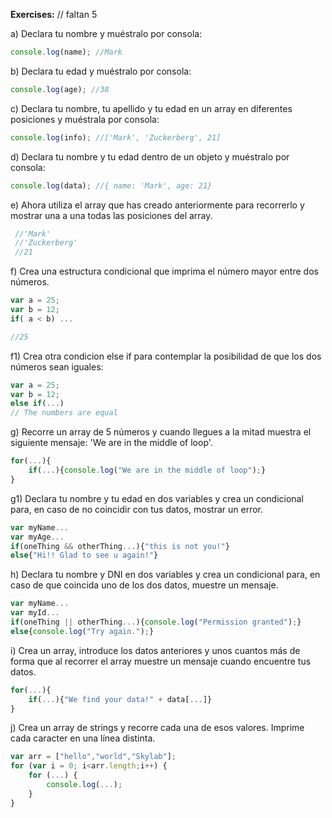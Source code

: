 **Exercises:** // faltan 5

a) Declara tu nombre y muéstralo por consola:

```js
console.log(name); //Mark
```

b) Declara tu edad y muéstralo por consola:

```js
console.log(age); //38
```

c) Declara tu nombre, tu apellido y tu edad en un array en diferentes posiciones y muéstrala por consola:

```js
console.log(info); //['Mark', 'Zuckerberg', 21]
```

d) Declara tu nombre y tu edad dentro de un objeto y muéstralo por consola:

```js
console.log(data); //{ name: 'Mark', age: 21}
```

e) Ahora utiliza el array que has creado anteriormente para recorrerlo y mostrar una a una todas las posiciones del array.

```js
 //'Mark'
 //'Zuckerberg'
 //21
```

f) Crea una estructura condicional que imprima el número mayor entre dos números.

```js
var a = 25;
var b = 12;
if( a < b) ...

//25
```

f1) Crea otra condicion else if para contemplar la posibilidad de que los dos números sean iguales:
```js
var a = 25;
var b = 12;
else if(...)
// The numbers are equal
```

g) Recorre un array de 5 números y cuando llegues a la mitad muestra el siguiente mensaje: 'We are in the middle of loop'.
```js
for(...){
    if(...){console.log("We are in the middle of loop");}
}
```

g1) Declara tu nombre y tu edad en dos variables y crea un condicional para, en caso de no coincidir con tus datos, mostrar un error.

```js
var myName...
var myAge...
if(oneThing && otherThing...){"this is not you!"}
else{"Hi!! Glad to see u again!"}
```

h) Declara tu nombre y DNI en dos variables y crea un condicional para, en caso de que coincida uno de los dos datos, muestre un mensaje.

```js
var myName...
var myId...
if(oneThing || otherThing...){console.log("Permission granted");}
else{console.log("Try again.");}
```

i) Crea un array, introduce los datos anteriores y unos cuantos más de forma que al recorrer el array muestre un mensaje cuando encuentre tus datos.

```js
for(...){
    if(...){"We find your data!" + data[...]}
}
```

j) Crea un array de strings y recorre cada una de esos valores. Imprime cada caracter en una línea distinta.

```js
var arr = ["hello","world","Skylab"];
for (var i = 0; i<arr.length;i++) {
    for (...) {
        console.log(...);
    }
}
```